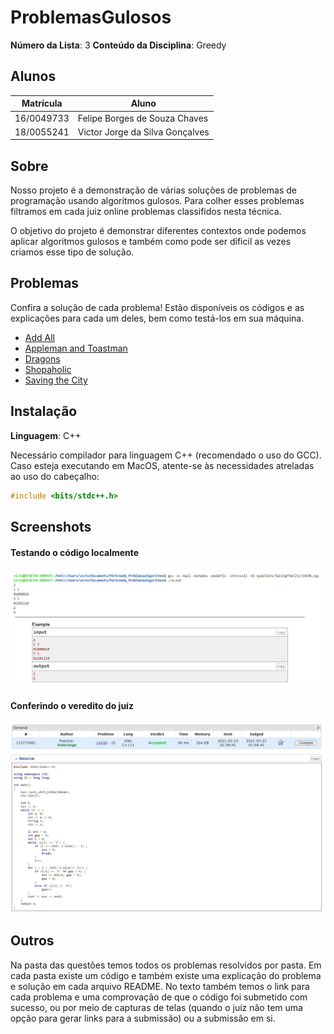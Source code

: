 # ProblemasGulosos

**Número da Lista**: 3
**Conteúdo da Disciplina**: Greedy

## Alunos
|Matrícula | Aluno |
| -- | -- |
| 16/0049733  |  Felipe Borges de Souza Chaves |
| 18/0055241   |  Victor Jorge da Silva Gonçalves |

## Sobre 

Nosso projeto é a demonstração de várias soluções de problemas de programação usando
algoritmos gulosos. Para colher esses problemas filtramos em cada juiz online problemas
classifidos nesta técnica.

O objetivo do projeto é demonstrar diferentes contextos onde podemos aplicar algoritmos 
gulosos e também como pode ser dificil as vezes criamos esse tipo de solução.

## Problemas

Confira a solução de cada problema! Estão disponíveis os códigos e as explicações para cada um deles, bem como testá-los em sua máquina.

- [Add All](questions/addAll/README.md)
- [Appleman and Toastman](questions/ApplemanToastman/ApplemanToastman.md)
- [Dragons](questions/dragons/README.md)
- [Shopaholic](questions/shopaholic/README.md)
- [Saving the City](questions/SavingTheCity/SavingTheCity.md)

## Instalação 
**Linguagem**: C++<br>

Necessário compilador para linguagem C++ (recomendado o uso do GCC). Caso esteja executando em MacOS, atente-se às necessidades atreladas ao uso do cabeçalho:

```c++
#include <bits/stdc++.h>
```

## Screenshots

#### Testando o código localmente
![Testando o código localmente](images/savingthecity.png)

#### Conferindo o veredito do juíz
![Conferindo o veredito do juíz](images/savingthecity_veredict.png)

## Outros 

Na pasta das questões temos todos os problemas resolvidos por pasta. Em cada 
pasta existe um código e também existe uma explicação do problema e solução em cada
arquivo README. No texto também temos o link para cada problema e uma comprovação de que 
o código foi submetido com sucesso, ou por meio de capturas de telas (quando o juíz não 
tem uma opção para gerar links para a submissão) ou a submissão em si.
